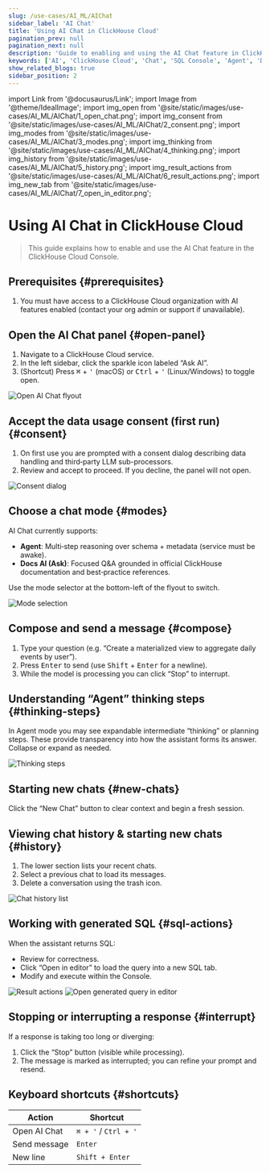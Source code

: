 ```yaml
---
slug: /use-cases/AI_ML/AIChat
sidebar_label: 'AI Chat'
title: 'Using AI Chat in ClickHouse Cloud'
pagination_prev: null
pagination_next: null
description: 'Guide to enabling and using the AI Chat feature in ClickHouse Cloud Console'
keywords: ['AI', 'ClickHouse Cloud', 'Chat', 'SQL Console', 'Agent', 'Docs AI']
show_related_blogs: true
sidebar_position: 2
---
```


import Link from '@docusaurus/Link';
import Image from '@theme/IdealImage';
import img_open from '@site/static/images/use-cases/AI_ML/AIChat/1_open_chat.png';
import img_consent from '@site/static/images/use-cases/AI_ML/AIChat/2_consent.png';
import img_modes from '@site/static/images/use-cases/AI_ML/AIChat/3_modes.png';
import img_thinking from '@site/static/images/use-cases/AI_ML/AIChat/4_thinking.png';
import img_history from '@site/static/images/use-cases/AI_ML/AIChat/5_history.png';
import img_result_actions from '@site/static/images/use-cases/AI_ML/AIChat/6_result_actions.png';
import img_new_tab from '@site/static/images/use-cases/AI_ML/AIChat/7_open_in_editor.png';

# Using AI Chat in ClickHouse Cloud

> This guide explains how to enable and use the AI Chat feature in the ClickHouse Cloud Console.

<VerticalStepper headerLevel="h2">

## Prerequisites {#prerequisites}

1. You must have access to a ClickHouse Cloud organization with AI features enabled (contact your org admin or support if unavailable).

## Open the AI Chat panel {#open-panel}

1. Navigate to a ClickHouse Cloud service.
2. In the left sidebar, click the sparkle icon labeled “Ask AI”.
3. (Shortcut) Press <kbd>⌘</kbd> + <kbd>'</kbd> (macOS) or <kbd>Ctrl</kbd> + <kbd>'</kbd> (Linux/Windows) to toggle open.

<Image img={img_open} alt="Open AI Chat flyout" size="md"/>

## Accept the data usage consent (first run) {#consent}

1. On first use you are prompted with a consent dialog describing data handling and third‑party LLM sub-processors.
2. Review and accept to proceed. If you decline, the panel will not open.

<Image img={img_consent} alt="Consent dialog" size="md"/>

## Choose a chat mode {#modes}

AI Chat currently supports:

- **Agent**: Multi‑step reasoning over schema + metadata (service must be awake).
- **Docs AI (Ask)**: Focused Q&A grounded in official ClickHouse documentation and best‑practice references.

Use the mode selector at the bottom-left of the flyout to switch.

<Image img={img_modes} alt="Mode selection" size="sm"/>

## Compose and send a message {#compose}

1. Type your question (e.g. “Create a materialized view to aggregate daily events by user”).  
2. Press <kbd>Enter</kbd> to send (use <kbd>Shift</kbd> + <kbd>Enter</kbd> for a newline).  
3. While the model is processing you can click “Stop” to interrupt.

## Understanding “Agent” thinking steps {#thinking-steps}

In Agent mode you may see expandable intermediate “thinking” or planning steps. These provide transparency into how the assistant forms its answer. Collapse or expand as needed.

<Image img={img_thinking} alt="Thinking steps" size="md"/>

## Starting new chats {#new-chats}

Click the “New Chat” button to clear context and begin a fresh session.

## Viewing chat history & starting new chats {#history}

1. The lower section lists your recent chats.
2. Select a previous chat to load its messages.
3. Delete a conversation using the trash icon.

<Image img={img_history} alt="Chat history list" size="md"/>

## Working with generated SQL {#sql-actions}

When the assistant returns SQL:

- Review for correctness.
- Click “Open in editor” to load the query into a new SQL tab.
- Modify and execute within the Console.

<Image img={img_result_actions} alt="Result actions" size="md"/>

<Image img={img_new_tab} alt="Open generated query in editor" size="md"/>

## Stopping or interrupting a response {#interrupt}

If a response is taking too long or diverging:

1. Click the “Stop” button (visible while processing).
2. The message is marked as interrupted; you can refine your prompt and resend.

## Keyboard shortcuts {#shortcuts}

| Action | Shortcut |
| ------ | -------- |
| Open AI Chat | `⌘ + '` / `Ctrl + '` |
| Send message | `Enter` |
| New line | `Shift + Enter` |

</VerticalStepper>